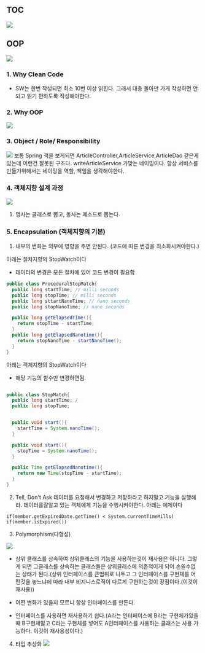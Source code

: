 ## TOC

![](https://i.imgur.com/BA8xwit.png)


## OOP
![](https://i.imgur.com/u5lW2A1.png)

### 1. Why Clean Code
* SW는 한번 작성되면 최소 10번 이상 읽힌다. 그래서 대충 돌아만 가게 작성하면 안되고 읽기 편하도록 작성해야한다.


### 2. Why OOP
![](https://i.imgur.com/ylOqI8r.png)


### 3. Object / Role/ Responsibility
![](https://i.imgur.com/b8P8afm.png)
보통 Spring 책을 보게되면 ArticleController,ArticleService,ArticleDao 같은게 있는데 이런건 잘못된 구조다. writeArticleService 가맞는 네이밍이다.
항상 서비스를 만들기위해서는 네이밍을 역할, 책임을 생각해야한다.  


### 4. 객체지향 설계 과정
![](https://i.imgur.com/Kc7XrNp.png)
1. 명사는 클래스로 뽑고, 동사는 메소드로 뽑는다.



### 5. Encapsulation (객체지향의 기본)
1. 내부의 변화는 외부에 영향을 주면 안된다. (코드에 따른 변경을 최소화시켜야한다.)

아래는 절차지향의 StopWatch이다
- 데이터의 변경은 모든 절차에 있어 코드 변경이 필요함
```java
public class ProceduralStopMatch{
  public long startTime; // milli seconds
  public long stopTime; // milli seconds
  public long sttartNanoTime; // nano seconds
  public long stopNanoTime; // nano seconds

  public long getElapsedTime(){
    return stopTime - startTime;
  }
  public long getElapsedNanotime(){
    return stopNanoTime - startNanoTime();
  }
}
```
아래는 객체지향의 StopWatch이다
- 해당 기능의 함수만 변경하면됨.
```java

public class StopMatch{
  public long startTime; /
  public long stopTime;


  public void start(){
    startTime = System.nanoTime();
  }

  public void start(){
    stopTime = System.nanoTime();
  }

  public Time getElapsedNanotime(){
    return new Time(stopTime - startTime);
  }
}
```
2. Tell, Don't Ask
데이터를 요청해서 변경하고 저장하라고 하지말고 기능을 실행해라.
데이터를잘알고 있는 객체에게 기능을 수행시켜야한다.
아래는 예제이다
```
if(member.getExpiredDate.getTime() < System.currentTimeMills)
if(member.isExpired())
```


3. Polymorphism(다형성)

![](https://i.imgur.com/0b8dXcY.png)


* 상위 클래스를 상속하여 상위클래스의 기능을 사용하는것이 재사용은 아니다. 그렇게 되면 그클래스를 상속하는 클래스들은 상위클래스에 의존적이게 되어 손쓸수없는 상태가 된다.(상위 인터페이스를 큰범위로 나두고 그 인터페이스를 구현체를 어떤것을 놓느냐에 따라 내부 비지니스로직이 다르게 구현하는것이 장점이다.(이것이 재사용))

* 어떤 변화가 있을지 모르니 항상 인터페이스를 만든다.
* 인터페이스를 사용하면 재사용하기 쉽다.(A라는 인터페이스에 B라는 구현체가있을때 B구현체말고 C라는 구현체를 넣어도 A인터페이스를 사용하는 클래스는 사용 가능하다. 이것이 재사용성이다.)

4. 타입 추상화
![](https://i.imgur.com/0b8dXcY.png)
